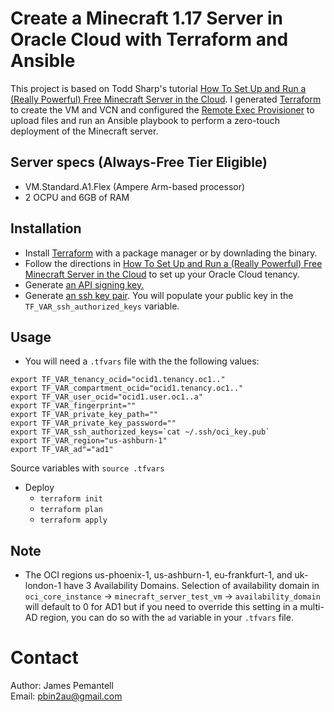 # Create a Minecraft 1.17 Server in Oracle Cloud with Terraform and Ansible

This project is based on Todd Sharp's tutorial [How To Set Up and Run a (Really Powerful) Free Minecraft Server in the Cloud](https://blogs.oracle.com/developers/how-to-set-up-and-run-a-really-powerful-free-minecraft-server-in-the-cloud/comment-submitted?cid=25c4a526-1684-47e2-baf4-db7e9a9f1b40). I generated [Terraform](https://recursive.codes/blog/post/1794) to create the VM and VCN and configured the [Remote Exec Provisioner](https://www.terraform.io/docs/language/resources/provisioners/remote-exec.html) to upload files and run an Ansible playbook to perform a zero-touch deployment of the Minecraft server.

## Server specs (Always-Free Tier Eligible)
- VM.Standard.A1.Flex (Ampere Arm-based processor)
- 2 OCPU and 6GB of RAM

## Installation
* Install [Terraform](https://terraform.io/) with a package manager or by downlading the binary. 
*  Follow the directions in [How To Set Up and Run a (Really Powerful) Free Minecraft Server in the Cloud](https://blogs.oracle.com/developers/) to set up your Oracle Cloud tenancy.
*  Generate [an API signing key.](https://docs.oracle.com/en-us/iaas/Content/API/Concepts/apisigningkey.htm#two)
* Generate [an ssh key pair](https://www.oracle.com/webfolder/technetwork/tutorials/obe/cloud/compute-iaas/generating_ssh_key/generate_ssh_key.html).  You will populate your public key in the `TF_VAR_ssh_authorized_keys` variable.

## Usage
* You will need a `.tfvars` file with the the following values:
```
export TF_VAR_tenancy_ocid="ocid1.tenancy.oc1.."
export TF_VAR_compartment_ocid="ocid1.tenancy.oc1.."
export TF_VAR_user_ocid="ocid1.user.oc1..a"
export TF_VAR_fingerprint=""
export TF_VAR_private_key_path=""
export TF_VAR_private_key_password=""
export TF_VAR_ssh_authorized_keys=`cat ~/.ssh/oci_key.pub`
export TF_VAR_region="us-ashburn-1"
export TF_VAR_ad"="ad1"
```
Source variables with `source .tfvars`
* Deploy
  * `terraform init`
  * `terraform plan`
  * `terraform apply`

## Note
* The OCI regions us-phoenix-1, us-ashburn-1, eu-frankfurt-1, and uk-london-1 have 3 Availability Domains. Selection of availability domain in `oci_core_instance` -> `minecraft_server_test_vm` -> `availability_domain` will default to 0 for AD1 but if you need to override this setting in a multi-AD region, you can do so with the `ad` variable in your `.tfvars` file.

# Contact
Author: James Pemantell<br>
Email: pbin2au@gmail.com<br>

